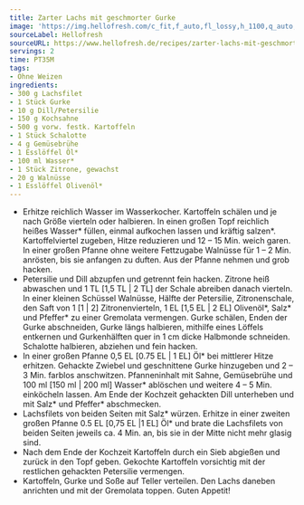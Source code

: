 ```yaml
---
title: Zarter Lachs mit geschmorter Gurke
image: 'https://img.hellofresh.com/c_fit,f_auto,fl_lossy,h_1100,q_auto,w_2600/hellofresh_s3/image/zarter-lachs-mit-geschmorter-gurke-c900857b.jpg'
sourceLabel: Hellofresh
sourceURL: https://www.hellofresh.de/recipes/zarter-lachs-mit-geschmorter-gurke-633192c289a1197a6909999e
servings: 2
time: PT35M
tags:
- Ohne Weizen
ingredients:
- 300 g Lachsfilet
- 1 Stück Gurke
- 10 g Dill/Petersilie
- 150 g Kochsahne
- 500 g vorw. festk. Kartoffeln
- 1 Stück Schalotte
- 4 g Gemüsebrühe
- 1 Esslöffel Öl*
- 100 ml Wasser*
- 1 Stück Zitrone, gewachst
- 20 g Walnüsse
- 1 Esslöffel Olivenöl*
---
```


- Erhitze reichlich Wasser im Wasserkocher.  Kartoffeln schälen und je nach Größe vierteln oder halbieren.  In einen großen Topf reichlich heißes Wasser\* füllen, einmal aufkochen lassen und kräftig salzen\*. Kartoffelviertel zugeben, Hitze reduzieren und 12 – 15 Min. weich garen. In einer großen Pfanne ohne weitere Fettzugabe Walnüsse für 1 – 2 Min. anrösten, bis sie anfangen zu duften. Aus der Pfanne nehmen und grob hacken.
- Petersilie und Dill abzupfen und getrennt fein hacken.  Zitrone heiß abwaschen und 1 TL [1,5 TL | 2 TL] der Schale abreiben danach vierteln.  In einer kleinen Schüssel Walnüsse, Hälfte der Petersilie, Zitronenschale, den Saft von 1 [1 | 2] Zitronenvierteln, 1 EL [1,5 EL | 2 EL] Olivenöl\*, Salz\* und Pfeffer\* zu einer Gremolata vermengen.  Gurke schälen, Enden der Gurke abschneiden, Gurke längs halbieren, mithilfe eines Löffels entkernen und Gurkenhälften quer in 1 cm dicke Halbmonde schneiden. Schalotte halbieren, abziehen und fein hacken.
- In einer großen Pfanne 0,5 EL [0.75 EL | 1 EL] Öl\* bei mittlerer Hitze erhitzen. Gehackte Zwiebel und geschnittene Gurke hinzugeben und 2 – 3 Min. farblos anschwitzen. Pfanneninhalt mit Sahne, Gemüsebrühe und 100 ml [150 ml | 200 ml] Wasser\* ablöschen und weitere 4 – 5 Min. einköcheln lassen. Am Ende der Kochzeit gehackten Dill unterheben und mit Salz\* und Pfeffer\* abschmecken.
- Lachsfilets von beiden Seiten mit Salz\* würzen.  Erhitze in einer zweiten großen Pfanne 0.5 EL [0,75 EL |1 EL] Öl\* und brate die Lachsfilets von beiden Seiten jeweils ca. 4 Min. an, bis sie in der Mitte nicht mehr glasig sind.
- Nach dem Ende der Kochzeit Kartoffeln durch ein Sieb abgießen und zurück in den Topf geben. Gekochte Kartoffeln vorsichtig mit der restlichen gehackten Petersilie vermengen.
- Kartoffeln, Gurke und Soße auf Teller verteilen.  Den Lachs daneben anrichten und mit der Gremolata toppen.  Guten Appetit!
